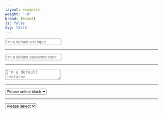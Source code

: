 ```yaml
---
layout: examples
weight: "-0"
brand: [Brand]
js: false
svg: false
---
```


<input type="text" class="input-field" placeholder="I'm a default text input">

<hr>

<input type="password" class="input-field" placeholder="I'm a default password input">

<hr>

<textarea class="input-field" placeholder="I'm a default textarea"></textarea>

<hr>

<div class="input-field-select-wrapper input-field-block">
	<select class="input-field-select">
		<option>Please select block</option>
		<option>Option A</option>
		<option>Option B</option>
		<option>Option C</option>
		<option>Option D</option>
		<option>Option E</option>
		<option>Option F</option>
		<option>Option G</option>
	</select>
</div>

<hr>

<div class="input-field-select-wrapper">
	<select class="input-field-select">
		<option>Please select</option>
		<option>Option A</option>
		<option>Option B</option>
		<option>Option C</option>
		<option>Option D</option>
		<option>Option E</option>
		<option>Option F</option>
		<option>Option G</option>
	</select>
</div>